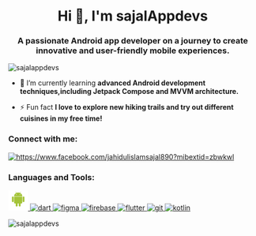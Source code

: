 <h1 align="center">Hi 👋, I'm sajalAppdevs</h1>
<h3 align="center">A passionate Android app developer on a journey to create innovative and user-friendly mobile experiences.</h3>

<p align="left"> <img src="https://komarev.com/ghpvc/?username=sajalappdevs&label=Profile%20views&color=0e75b6&style=flat" alt="sajalappdevs" /> </p>

- 🌱 I’m currently learning **advanced Android development techniques,including Jetpack Compose and MVVM architecture.**

- ⚡ Fun fact **I love to explore new hiking trails and try out different cuisines in my free time!**

<h3 align="left">Connect with me:</h3>
<p align="left">
<a href="https://fb.com/https://www.facebook.com/jahidulislamsajal890?mibextid=zbwkwl" target="blank"><img align="center" src="https://raw.githubusercontent.com/rahuldkjain/github-profile-readme-generator/master/src/images/icons/Social/facebook.svg" alt="https://www.facebook.com/jahidulislamsajal890?mibextid=zbwkwl" height="30" width="40" /></a>
</p>

<h3 align="left">Languages and Tools:</h3>
<p align="left"> <a href="https://developer.android.com" target="_blank" rel="noreferrer"> <img src="https://raw.githubusercontent.com/devicons/devicon/master/icons/android/android-original-wordmark.svg" alt="android" width="40" height="40"/> </a> <a href="https://dart.dev" target="_blank" rel="noreferrer"> <img src="https://www.vectorlogo.zone/logos/dartlang/dartlang-icon.svg" alt="dart" width="40" height="40"/> </a> <a href="https://www.figma.com/" target="_blank" rel="noreferrer"> <img src="https://www.vectorlogo.zone/logos/figma/figma-icon.svg" alt="figma" width="40" height="40"/> </a> <a href="https://firebase.google.com/" target="_blank" rel="noreferrer"> <img src="https://www.vectorlogo.zone/logos/firebase/firebase-icon.svg" alt="firebase" width="40" height="40"/> </a> <a href="https://flutter.dev" target="_blank" rel="noreferrer"> <img src="https://www.vectorlogo.zone/logos/flutterio/flutterio-icon.svg" alt="flutter" width="40" height="40"/> </a> <a href="https://git-scm.com/" target="_blank" rel="noreferrer"> <img src="https://www.vectorlogo.zone/logos/git-scm/git-scm-icon.svg" alt="git" width="40" height="40"/> </a> <a href="https://kotlinlang.org" target="_blank" rel="noreferrer"> <img src="https://www.vectorlogo.zone/logos/kotlinlang/kotlinlang-icon.svg" alt="kotlin" width="40" height="40"/> </a> </p>

<p><img align="center" src="https://github-readme-stats.vercel.app/api/top-langs?username=sajalappdevs&show_icons=true&locale=en&layout=compact" alt="sajalappdevs" /></p>

